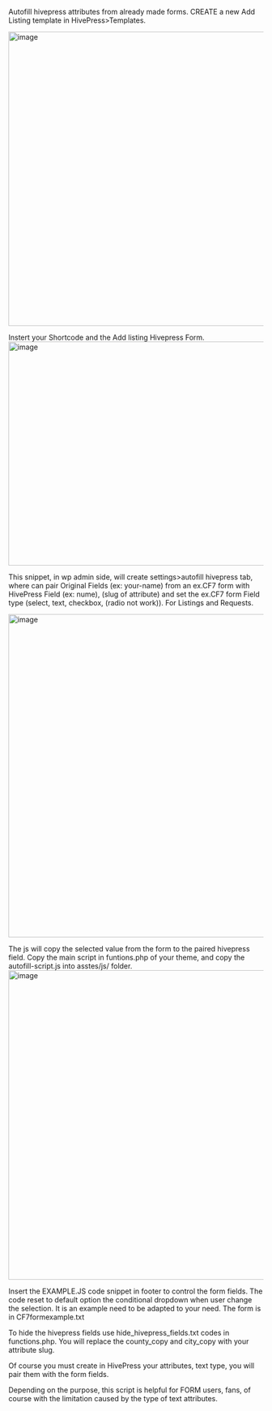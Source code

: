 Autofill hivepress attributes from already made forms.
CREATE a new Add Listing template in HivePress>Templates.

<img width="1264" height="581" alt="image" src="https://github.com/user-attachments/assets/3c2cd6c5-3a51-45af-a750-b9c4899116cc" />

Instert your Shortcode and the Add listing Hivepress Form.
<img width="1265" height="442" alt="image" src="https://github.com/user-attachments/assets/220ab858-81db-4fb5-b4e9-cabd625648ce" />

This snippet, in wp admin side, will create settings>autofill hivepress tab, where can pair
Original Fields (ex: your-name) from an ex.CF7 form with HivePress Field (ex: nume), (slug of attribute)
and set the ex.CF7 form Field type (select, text, checkbox, (radio not work)). For Listings and Requests.

<img width="1264" height="638" alt="image" src="https://github.com/user-attachments/assets/02afefdd-b538-44ee-bd4e-4783da912878" />



The js will copy the selected value from the form to the paired hivepress field. 
Copy the main script in funtions.php of your theme, and copy the autofill-script.js into asstes/js/ folder.
<img width="1259" height="611" alt="image" src="https://github.com/user-attachments/assets/4ad9acb1-e1ab-4d8b-a9a5-66268752e747" />

Insert the EXAMPLE.JS code snippet in footer to control the form fields. The code reset to default option the conditional dropdown when user change the selection.
It is an example need to be adapted to your need. The form is in  CF7formexample.txt
 
To hide the hivepress fields use hide_hivepress_fields.txt codes in functions.php. You will replace the county_copy and city_copy with your attribute slug.

Of course you must create in HivePress your attributes, text type, you will pair them with the form fields.

Depending on the purpose, this script is helpful for FORM users, fans, of course with the limitation caused by the type of text attributes.


